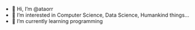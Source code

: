 - 👋 Hi, I’m @ataorr
- 👀 I’m interested in Computer Science, Data Science, Humankind things...
- 🌱 I’m currently learning programming

<!---
ataorr/ataorr is a ✨ special ✨ repository because its `README.md` (this file) appears on your GitHub profile.
You can click the Preview link to take a look at your changes.
--->
